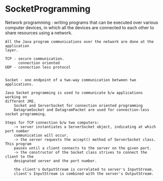 # SocketProgramming
Network programming : writing programs that can be executed over various
    computer devices, in which all the devices are connected to each other to
    share resources using a network.

    All the Java program communications over the network are done at the application
    layer.

    TCP - secure communication.
          connection oriented
    UDP - connection less protocol


    Socket - one endpoint of a two-way communication between two applications.

    Java Socket programming is used to communicate b/w applications working on
    different JRE.
        Socket and ServerSocket for connection oriented programming
        DatagramSocket and DatagramPacket are used for connection-less socket programming.

    Steps for TCP connection b/w two computers:
        -> server instantiates a ServerSocket object, indicating at which port number
        communication will occur.
        -> the server requests the accept() method of ServerSocket class. This program
        pauses until a client connects to the server on the given port.
        -> the constructor of the Socket class strives to connect the client to the
        designated server and the port number.

        the client's OutputStream is correlated to server's InputStream.
        client's InputStream is combined with the server's OutputStream.
